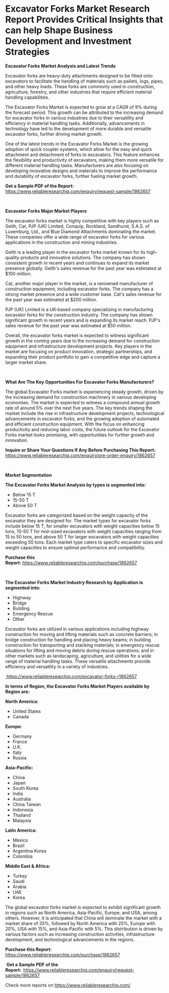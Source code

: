 <p><h1>Excavator Forks Market Research Report Provides Critical Insights that can help Shape Business Development and Investment Strategies</h1></p><p><strong>Excavator Forks Market Analysis and Latest Trends</strong></p>
<p><p>Excavator forks are heavy-duty attachments designed to be fitted onto excavators to facilitate the handling of materials such as pallets, logs, pipes, and other heavy loads. These forks are commonly used in construction, agriculture, forestry, and other industries that require efficient material handling capabilities.</p><p>The Excavator Forks Market is expected to grow at a CAGR of 9% during the forecast period. This growth can be attributed to the increasing demand for excavator forks in various industries due to their versatility and efficiency in material handling tasks. Additionally, advancements in technology have led to the development of more durable and versatile excavator forks, further driving market growth.</p><p>One of the latest trends in the Excavator Forks Market is the growing adoption of quick coupler systems, which allow for the easy and quick attachment and detachment of forks to excavators. This feature enhances the flexibility and productivity of excavators, making them more versatile for different material handling tasks. Manufacturers are also focusing on developing innovative designs and materials to improve the performance and durability of excavator forks, further fueling market growth.</p></p>
<p><strong>Get a Sample PDF of the Report:&nbsp;</strong> <a href="https://www.reliableresearchiq.com/enquiry/request-sample/1862657">https://www.reliableresearchiq.com/enquiry/request-sample/1862657</a></p>
<p>&nbsp;</p>
<p><strong>Excavator Forks Major Market Players</strong></p>
<p><p>The excavator forks market is highly competitive with key players such as Geith, Cat, PJP (UK) Limited, Conquip, Rockland, Sandhurst, S.A.S. of Luxemburg, Ltd., and Blue Diamond Attachments dominating the market. These companies offer a wide range of excavator forks for various applications in the construction and mining industries.</p><p>Geith is a leading player in the excavator forks market known for its high-quality products and innovative solutions. The company has shown consistent growth in recent years and continues to expand its market presence globally. Geith's sales revenue for the past year was estimated at $100 million.</p><p>Cat, another major player in the market, is a renowned manufacturer of construction equipment, including excavator forks. The company has a strong market presence and a wide customer base. Cat's sales revenue for the past year was estimated at $200 million.</p><p>PJP (UK) Limited is a UK-based company specializing in manufacturing excavator forks for the construction industry. The company has shown significant growth in recent years and is expanding its market reach. PJP's sales revenue for the past year was estimated at $50 million.</p><p>Overall, the excavator forks market is expected to witness significant growth in the coming years due to the increasing demand for construction equipment and infrastructure development projects. Key players in the market are focusing on product innovation, strategic partnerships, and expanding their product portfolio to gain a competitive edge and capture a larger market share.</p></p>
<p>&nbsp;</p>
<p><strong>What Are The Key Opportunities For Excavator Forks Manufacturers?</strong></p>
<p><p>The global Excavator Forks market is experiencing steady growth, driven by the increasing demand for construction machinery in various developing economies. The market is expected to witness a compound annual growth rate of around 5% over the next five years. The key trends shaping the market include the rise in infrastructure development projects, technological advancements in excavator forks, and the growing adoption of automated and efficient construction equipment. With the focus on enhancing productivity and reducing labor costs, the future outlook for the Excavator Forks market looks promising, with opportunities for further growth and innovation.</p></p>
<p><strong>Inquire or Share Your Questions If Any Before Purchasing This Report:</strong> <a href="https://www.reliableresearchiq.com/enquiry/pre-order-enquiry/1862657">https://www.reliableresearchiq.com/enquiry/pre-order-enquiry/1862657</a></p>
<p>&nbsp;</p>
<p><strong>Market Segmentation</strong></p>
<p><strong>The Excavator Forks Market Analysis by types is segmented into:</strong></p>
<p><ul><li>Below 15 T</li><li>15-50 T</li><li>Above 50 T</li></ul></p>
<p><p>Excavator forks are categorized based on the weight capacity of the excavator they are designed for. The market types for excavator forks include below 15 T, for smaller excavators with weight capacities below 15 tons, 15-50 T for mid-sized excavators with weight capacities ranging from 15 to 50 tons, and above 50 T for larger excavators with weight capacities exceeding 50 tons. Each market type caters to specific excavator sizes and weight capacities to ensure optimal performance and compatibility.</p></p>
<p><strong>Purchase this Report:&nbsp;</strong><a href="https://www.reliableresearchiq.com/purchase/1862657">https://www.reliableresearchiq.com/purchase/1862657</a></p>
<p>&nbsp;</p>
<p><strong>The Excavator Forks Market Industry Research by Application is segmented into:</strong></p>
<p><ul><li>Highway</li><li>Bridge</li><li>Building</li><li>Emergency Rescue</li><li>Other</li></ul></p>
<p><p>Excavator forks are utilized in various applications including highway construction for moving and lifting materials such as concrete barriers; in bridge construction for handling and placing heavy beams; in building construction for transporting and stacking materials; in emergency rescue situations for lifting and moving debris during rescue operations; and in other markets such as landscaping, agriculture, and utilities for a wide range of material handling tasks. These versatile attachments provide efficiency and versatility in a variety of industries.</p></p>
<p><a href="https://www.reliableresearchiq.com/excavator-forks-r1862657">&nbsp;https://www.reliableresearchiq.com/excavator-forks-r1862657</a></p>
<p><strong>In terms of Region, the Excavator Forks Market Players available by Region are:</strong></p>
<p>
    <p> <strong> North America: </strong>
        <ul>
            <li>United States</li>
            <li>Canada</li>
        </ul>
        </p> 
    <p> <strong> Europe: </strong>
        <ul>
            <li>Germany</li>
            <li>France</li>
            <li>U.K.</li>
            <li>Italy</li>
            <li>Russia</li>
        </ul>
        </p> 
    <p> <strong> Asia-Pacific: </strong>
        <ul>
            <li>China</li>
            <li>Japan</li>
            <li>South Korea</li>
            <li>India</li>
            <li>Australia</li>
            <li>China Taiwan</li>
            <li>Indonesia</li>
            <li>Thailand</li>
            <li>Malaysia</li>
        </ul>
        </p> 
    <p> <strong> Latin America: </strong>
        <ul>
            <li>Mexico</li>
            <li>Brazil</li>
            <li>Argentina Korea</li>
            <li>Colombia</li>
        </ul>
        </p> 
    <p> <strong> Middle East & Africa: </strong>
        <ul>
            <li>Turkey</li>
            <li>Saudi</li>
            <li>Arabia</li>
            <li>UAE</li>
            <li>Korea</li>
        </ul>
    </p>
    </p>
<p><p>The global excavator forks market is expected to exhibit significant growth in regions such as North America, Asia-Pacific, Europe, and USA, among others. However, it is anticipated that China will dominate the market with a market share of 35%, followed by North America with 25%, Europe with 20%, USA with 15%, and Asia-Pacific with 5%. This distribution is driven by various factors such as increasing construction activities, infrastructure development, and technological advancements in the regions.</p></p>
<p><strong>Purchase this Report: </strong><a href="https://www.reliableresearchiq.com/purchase/1862657">https://www.reliableresearchiq.com/purchase/1862657</a></p>
<p>&nbsp;<strong>Get a Sample PDF of the Report:&nbsp;&nbsp;</strong><a href="https://www.reliableresearchiq.com/enquiry/request-sample/1862657">https://www.reliableresearchiq.com/enquiry/request-sample/1862657</a></p>
<p><strong></strong></p>
<p>Check more reports on <a href="https://www.reliableresearchiq.com/">https://www.reliableresearchiq.com/</a></p>